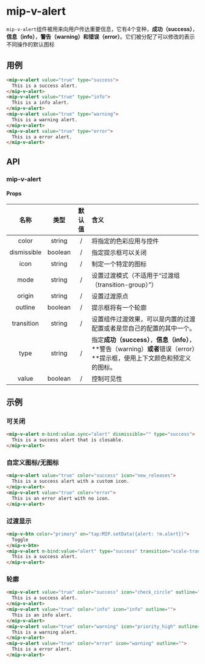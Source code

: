 # mip-v-alert

`mip-v-alert`组件被用来向用户传达重要信息，它有4个变种，**成功（success）**，**信息（info）**，**警告（warning）**和**错误（error）**。它们被分配了可以修改的表示不同操作的默认图标

## 用例

```html
<mip-v-alert value="true" type="success">
  This is a success alert.
</mip-v-alert>
<mip-v-alert value="true" type="info">
  This is a info alert.
</mip-v-alert>
<mip-v-alert value="true" type="warning">
  This is a warning alert.
</mip-v-alert>
<mip-v-alert value="true" type="error">
  This is a error alert.
</mip-v-alert>
```

## API

### mip-v-alert

#### Props

名称|类型|默认值|含义
:--:|:--:|:--:|:---
color|string|/|将指定的色彩应用与控件
dismissible|boolean|/|指定提示框可以关闭
icon|string|/|制定一个特定的图标
mode|string|/|设置过渡模式（不适用于“过渡组（transition-group）”）
origin|string|/|设置过渡原点
outline|boolean|/|提示框将有一个轮廓
transition|string|/|设置组件过渡效果，可以是内置的过渡配置或者是您自己的配置的其中一个。
type|string|/|指定**成功（success）**，**信息（info）**，**警告（warning）**或者**错误（error）**提示框，使用上下文颜色和预定义的图标。
value|boolean|/|控制可见性

## 示例

### 可关闭

```html
<mip-v-alert m-bind:value.sync="alert" dismissible="" type="success">
  This is a success alert that is closable.
</mip-v-alert>
```

### 自定义图标/无图标

```html
<mip-v-alert value="true" color="success" icon="new_releases">
  This is a success alert with a custom icon.
</mip-v-alert>
<mip-v-alert value="true" color="error">
  This is an error alert with no icon.
</mip-v-alert>
```

### 过渡显示

```html
<mip-v-btn color="primary" on="tap:MIP.setData({alert: !m.alert})">
  Toggle
</mip-v-btn>
<mip-v-alert m-bind:value="alert" type="success" transition="scale-transition">
  This is a success alert.
</mip-v-alert>
```

### 轮廓

```html
<mip-v-alert value="true" color="success" icon="check_circle" outline="">
  This is a success alert.
</mip-v-alert>
<mip-v-alert value="true" color="info" icon="info" outline="">
  This is an info alert.
</mip-v-alert>
<mip-v-alert value="true" color="warning" icon="priority_high" outline="">
  This is a warning alert.
</mip-v-alert>
<mip-v-alert value="true" color="error" icon="warning" outline="">
  This is a error alert.
</mip-v-alert>
```
